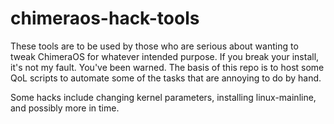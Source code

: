 # chimeraos-hack-tools
These tools are to be used by those who are serious about wanting to tweak ChimeraOS for whatever intended purpose. If you break your install, it's not my fault. You've been warned. The basis of this repo is to host some QoL scripts to automate some of the tasks that are annoying to do by hand.

Some hacks include changing kernel parameters, installing linux-mainline, and possibly more in time.
